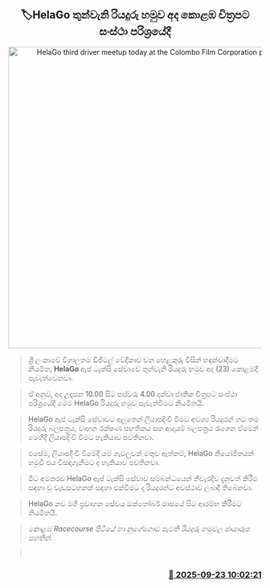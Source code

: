<p align='center'><b><h2 align='center' title='HelaGo third driver meetup today at the Colombo Film Corporation premises'>🏷HelaGo තුන්වැනි රියදුරු හමුව අද කොළඹ චිත්‍රපට සංස්ථා පරිශ්‍රයේදී</h2></b></p>
<p align='center'><img src='https://helakuru.sgp1.cdn.digitaloceanspaces.com/esana/images/lib/HelaGo-News-Thumb.jpg' width='600' alt='HelaGo third driver meetup today at the Colombo Film Corporation premises'></p>

> ශ්‍රී ලංකාවේ විශාලතම ඩිජිටල් වේදිකාව වන හෙළකුරු විසින් හඳුන්වාදීමට නියමිත, <strong>HelaGo </strong>ඇප් ටැක්සි සේවාවේ තුන්වැනි රියදුරු හමුව අද (23) කොළඹදී පැවැත්වෙනවා.

> ඒ අනුව, අද උදෑසන 10.00 සිට පස්වරු 4.00 දක්වා ජාතික චිත්‍රපට සංස්ථා පරිශ්‍රයේදී මෙම HelaGo රියදුරු හමුව පැවැත්වීමට නියමිතයි.

> HelaGo ඇප් ටැක්සි සේවාවට අලුතෙන් ලියාපදිංචි වීමට අවශ්‍ය රියදුරන් හට තම රියදුරු බලපත්‍රය, වාහන රක්ෂණ සහතිකය සහ ආදායම් බලපත්‍රය රැගෙන ඒමෙන් මෙහිදී ලියාපදිංචි වීමට හැකියාව පවතිනවා.

> එසේම, ලියාපදිංචි වීමේදී යම් ගැටලුවක් මතුව ඇත්නම්, HelaGo නියෝජිතයන් හමුවී එය විසඳාගැනීමට ද හැකියාව පවතිනවා.

> මීට අමතරව HelaGo ඇප් ටැක්සි සේවාව සම්බන්ධයෙන් නිවැරදිව දැනුවත් කිරීම සඳහා වූ වැඩසටහනක් සඳහා එක්වීමට ද රියදුරන්ට අවස්ථාව ලබාදී තිබෙනවා.

> HelaGo නව මගී ප්‍රවාහන සේවය ඔක්තෝබර් මාසයේ සිට ආරම්භ කිරීමට නියමිතයි.

> <em>කොළඹ Racecourse පිටියේ හා නුගේගොඩ පැවති රියදුරු හමුවල ඡායාරූප පහතින්.</em>

>  



<h3 align='right'><a href='https://www.helakuru.lk/esana/p/113887/'>📅 2025-09-23 10:02:21</a></h3>
